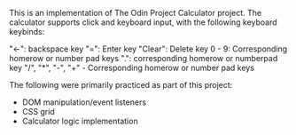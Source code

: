 This is an implementation of The Odin Project Calculator project. The calculator supports click and keyboard input, with the following keyboard keybinds:

"<-": backspace key
"=": Enter key
"Clear": Delete key
0 - 9: Corresponding homerow or number pad keys
".": corresponding homerow or numberpad key
"/", "*", "-", "+" - Corresponding homerow or number pad keys

The following were primarily practiced as part of this project:

- DOM manipulation/event listeners
- CSS grid
- Calculator logic implementation